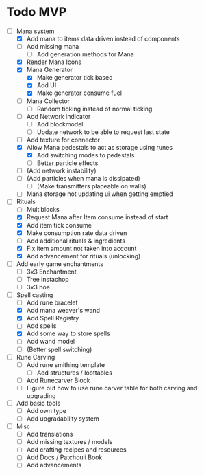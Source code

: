 # Todo MVP
* [ ] Mana system
    * [X] Add mana to items data driven instead of components
    * [ ] Add missing mana
        * [ ] Add generation methods for Mana
    * [X] Render Mana Icons
    * [X] Mana Generator
        * [X] Make generator tick based
        * [X] Add UI
        * [X] Make generator consume fuel
    * [ ] Mana Collector
        * [ ] Random ticking instead of normal ticking
    * [ ] Add Network indicator
        * [ ] Add blockmodel
        * [ ] Update network to be able to request last state
    * [ ] Add texture for connector
    * [X] Allow Mana pedestals to act as storage using runes
      * [X] Add switching modes to pedestals
      * [ ] Better particle effects
  * [ ] (Add network instability)
  * [ ] (Add particles when mana is dissipated)
    * [ ] \(Make transmitters placeable on walls\) 
  * [ ] Mana storage not updating ui when getting emptied
* [ ] Rituals
    * [ ] Multiblocks
    * [X] Request Mana after Item consume instead of start
    * [X] Add item tick consume
    * [X] Make consumption rate data driven
    * [ ] Add additional rituals & ingredients
  * [X] Fix item amount not taken into account
  * [X] Add advancement for rituals (unlocking)
* [ ] Add early game enchantments
    * [ ] 3x3 Enchantment
    * [ ] Tree instachop
    * [ ] 3x3 hoe
* [ ] Spell casting
    * [ ] Add rune bracelet
    * [X] Add mana weaver's wand
    * [X] Add Spell Registry
    * [ ] Add spells
    * [X] Add some way to store spells
    * [ ] Add wand model
    * [ ] (Better spell switching)
* [ ] Rune Carving
    * [ ] Add rune smithing template
        * [ ] Add structures / loottables
    * [ ] Add Runecarver Block
    * [ ] Figure out how to use rune carver table for both carving and upgrading
* [ ] Add basic tools
    * [ ] Add own type
    * [ ] Add upgradability system
* [ ] Misc
    * [ ] Add translations
    * [ ] Add missing textures / models
    * [ ] Add crafting recipes and resources
    * [ ] Add Docs / Patchouli Book
    * [ ] Add advancements
